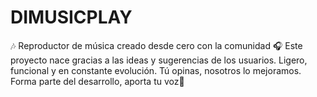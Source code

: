 # DIMUSICPLAY
🎶 Reproductor de música creado desde cero con la comunidad 🎧 Este proyecto nace gracias a las ideas y sugerencias de los usuarios. Ligero, funcional y en constante evolución. Tú opinas, nosotros lo mejoramos. Forma parte del desarrollo, aporta tu voz🚀
